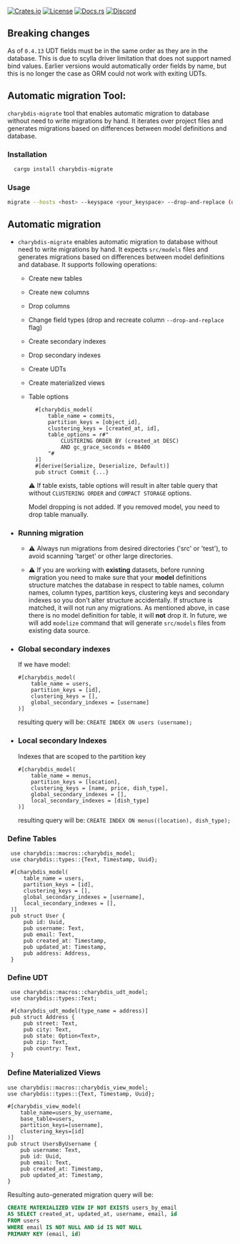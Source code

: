 [![Crates.io](https://img.shields.io/crates/v/charybdis-migrate)](https://crates.io/crates/charybdis)
[![License](https://img.shields.io/crates/l/charybdis)]()
[![Docs.rs](https://docs.rs/charybdis/badge.svg)](https://docs.rs/charybdis)
[![Discord](https://img.shields.io/discord/1247167793045176461?label=discord-server)](https://discord.gg/enDd57nNen)

## Breaking changes

As of `0.4.13` UDT fields must be in the same order as they are in the database. This is due to
scylla driver limitation that does not support named bind values. Earlier versions would
automatically order fields by name, but this is no longer the case as ORM could not work with
exiting UDTs.

## Automatic migration Tool:

<a name="automatic-migration"></a>
`charybdis-migrate` tool that enables automatic migration to database without need to write
migrations by hand. It iterates over project files and generates migrations based on differences
between model definitions and database.

### Installation

```bash
  cargo install charybdis-migrate
```

### Usage

```bash
migrate --hosts <host> --keyspace <your_keyspace> --drop-and-replace (optional)
```

## Automatic migration

* <a name="automatic-migration"></a>
  `charybdis-migrate` enables automatic migration to database without need to write migrations by
  hand.
  It expects `src/models` files and generates migrations based on differences between model
  definitions and database.
  It supports following operations:
    - Create new tables
    - Create new columns
    - Drop columns
    - Change field types (drop and recreate column `--drop-and-replace` flag)
    - Create secondary indexes
    - Drop secondary indexes
    - Create UDTs
    - Create materialized views
    - Table options
      ```rust,ignore
        #[charybdis_model(
            table_name = commits,
            partition_keys = [object_id],
            clustering_keys = [created_at, id],
            table_options = r#"
                CLUSTERING ORDER BY (created_at DESC) 
                AND gc_grace_seconds = 86400
            "#
        )]
        #[derive(Serialize, Deserialize, Default)]
        pub struct Commit {...}
        ```
      ⚠️ If table exists, table options will result in alter table query that without
      `CLUSTERING ORDER` and `COMPACT STORAGE` options.

      Model dropping is not added. If you removed model, you need to drop table manually.

* ### Running migration
    * ⚠️ Always run migrations from desired directories ('src' or 'test'), to avoid scanning
      'target' or other large directories.

    * ⚠️ If you are working with **existing** datasets, before running migration you need to make
      sure
      that your **model** definitions structure matches the database in respect to table names,
      column names, column types, partition keys, clustering keys and secondary indexes so you
      don't alter structure accidentally. If structure is matched, it will not run any migrations.
      As mentioned above, in case there is no model definition for table, it will **not** drop it.
      In future, we will add `modelize` command that will generate `src/models` files from existing
      data source.

* ### Global secondary indexes
  If we have model:
  ```rust,ignore
  #[charybdis_model(
      table_name = users,
      partition_keys = [id],
      clustering_keys = [],
      global_secondary_indexes = [username]
  )]
  ```
  resulting query will be: `CREATE INDEX ON users (username);`

* ### Local secondary Indexes

  Indexes that are scoped to the partition key
    ```rust,ignore
    #[charybdis_model(
        table_name = menus,
        partition_keys = [location],
        clustering_keys = [name, price, dish_type],
        global_secondary_indexes = [],
        local_secondary_indexes = [dish_type]
    )]
    ```
  resulting query will be: `CREATE INDEX ON menus((location), dish_type);`

### Define Tables

 ```rust,ignore
  use charybdis::macros::charybdis_model;
  use charybdis::types::{Text, Timestamp, Uuid};
  
  #[charybdis_model(
      table_name = users,
      partition_keys = [id],
      clustering_keys = [],
      global_secondary_indexes = [username],
      local_secondary_indexes = [],
  )]
  pub struct User {
      pub id: Uuid,
      pub username: Text,
      pub email: Text,
      pub created_at: Timestamp,
      pub updated_at: Timestamp,
      pub address: Address,
  }
  ```

### Define UDT

 ```rust,ignore
  use charybdis::macros::charybdis_udt_model;
  use charybdis::types::Text;
  
  #[charybdis_udt_model(type_name = address)]
  pub struct Address {
      pub street: Text,
      pub city: Text,
      pub state: Option<Text>,
      pub zip: Text,
      pub country: Text,
  }
  ```

### Define Materialized Views

  ```rust,ignore
  use charybdis::macros::charybdis_view_model;
  use charybdis::types::{Text, Timestamp, Uuid};
  
  #[charybdis_view_model(
      table_name=users_by_username,
      base_table=users,
      partition_keys=[username],
      clustering_keys=[id]
  )]
  pub struct UsersByUsername {
      pub username: Text,
      pub id: Uuid,
      pub email: Text,
      pub created_at: Timestamp,
      pub updated_at: Timestamp,
  }
  
  ```

Resulting auto-generated migration query will be:

  ```sql
  CREATE MATERIALIZED VIEW IF NOT EXISTS users_by_email
  AS SELECT created_at, updated_at, username, email, id
  FROM users
  WHERE email IS NOT NULL AND id IS NOT NULL
  PRIMARY KEY (email, id)
  ```
